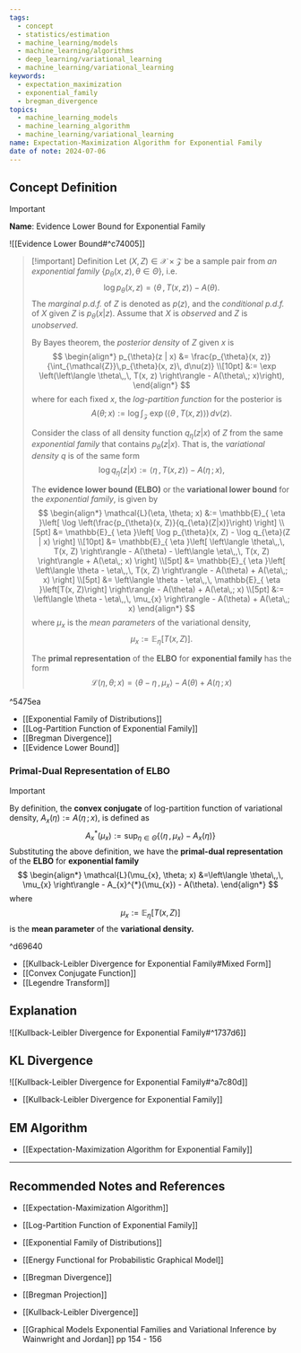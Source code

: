 ```yaml
---
tags:
  - concept
  - statistics/estimation
  - machine_learning/models
  - machine_learning/algorithms
  - deep_learning/variational_learning
  - machine_learning/variational_learning
keywords:
  - expectation_maximization
  - exponential_family
  - bregman_divergence
topics:
  - machine_learning_models
  - machine_learning_algorithm
  - machine_learning/variational_learning
name: Expectation-Maximization Algorithm for Exponential Family
date of note: 2024-07-06
---
```


## Concept Definition

>[!important]
>**Name**: Evidence Lower Bound for Exponential Family

![[Evidence Lower Bound#^c74005]]


>[!important] Definition
>Let $(X, Z) \in \mathcal{X} \times \mathcal{Z}$ be a sample pair from *an exponential family* $\{p_{\theta}(x, z), \theta\in \Theta\}$, i.e.
>$$\log p_{\theta}(x, z)   = \left\langle  \theta\,,\, T(x, z) \right\rangle - A(\theta).$$ The *marginal p.d.f.* of $Z$ is denoted as $p(z)$, and the *conditional p.d.f.* of $X$ given $Z$ is $p_{\theta}(x|z)$. Assume that $X$ is *observed* and $Z$ is *unobserved*.
>
>By Bayes theorem, the *posterior density* of $Z$ given $x$ is 
>$$
>\begin{align*}
> p_{\theta}(z | x) &=  \frac{p_{\theta}(x, z)}{\int_{\mathcal{Z}}\,p_{\theta}(x, z)\, d\nu(z)} \\[10pt]
> &:= \exp \left(\left\langle  \theta\,,\, T(x, z) \right\rangle - A(\theta\,; x)\right),
>\end{align*}
>$$
>where for each fixed $x$, the *log-partition function* for the posterior is $$A(\theta; x) := \log \int_{\mathcal{Z}}\,\exp \left(\left\langle  \theta\,,\, T(x, z) \right\rangle\right)\, d\nu(z).$$
>
>Consider the class of all density function $q_{\eta}(z | x)$ of $Z$ from the same *exponential family* that contains $p_{\theta}(z | x)$. That is, the *variational density* $q$ is of the same form
>$$
>\log q_{\eta}(z|x) := \left\langle  \eta\,,\, T(x, z) \right\rangle - A(\eta\,; x),
>$$
>
>The **evidence lower bound (ELBO)** or the **variational lower bound** for the *exponential family*, is given by
>$$
>\begin{align*}
>\mathcal{L}(\eta, \theta; x) &:= \mathbb{E}_{ \eta }\left[ \log \left(\frac{p_{\theta}(x, Z)}{q_{\eta}(Z|x)}\right) \right] \\[5pt]
>&=  \mathbb{E}_{ \eta }\left[ \log p_{\theta}(x, Z) - \log q_{\eta}(Z | x) \right] \\[10pt]
>&=   \mathbb{E}_{ \eta }\left[ \left\langle  \theta\,,\, T(x, Z) \right\rangle - A(\theta) -  \left\langle  \eta\,,\, T(x, Z) \right\rangle + A(\eta\,; x) \right] \\[5pt]
>&= \mathbb{E}_{ \eta }\left[ \left\langle  \theta - \eta\,,\, T(x, Z) \right\rangle - A(\theta) + A(\eta\,; x) \right] \\[5pt]
>&= \left\langle  \theta - \eta\,,\, \mathbb{E}_{ \eta }\left[T(x, Z)\right]  \right\rangle - A(\theta) + A(\eta\,; x) \\[5pt]
>&:= \left\langle  \theta - \eta\,,\, \mu_{x} \right\rangle - A(\theta) + A(\eta\,; x)
\end{align*}
>$$
>where $\mu_{x}$ is the *mean parameters* of the variational density,  $$\mu_{x} := \mathbb{E}_{ \eta }\left[T(x, Z)\right] .$$
>
>The **primal representation** of the **ELBO** for **exponential family** has the form
>$$
>\mathcal{L}(\eta, \theta; x) = \left\langle  \theta - \eta\,,\, \mu_{x} \right\rangle - A(\theta) + A(\eta\,; x)
>$$

^5475ea


- [[Exponential Family of Distributions]]
- [[Log-Partition Function of Exponential Family]]
- [[Bregman Divergence]]
- [[Evidence Lower Bound]]

### Primal-Dual Representation of ELBO

>[!important]
>By definition, the **convex conjugate** of log-partition function of variational density, $A_{x}(\eta) := A(\eta\,;x)$, is defined as
>$$
> A_{x}^{*}(\mu_{x}) := \sup_{\eta \in \Theta}\left\{ \left\langle  \eta\,,\,\mu_{x} \right\rangle - A_{x}(\eta) \right\} 
>$$
>Substituting the above definition, we have the **primal-dual representation** of the **ELBO** for **exponential family** 
>$$
>\begin{align*}
>\mathcal{L}(\mu_{x}, \theta; x) &=\left\langle  \theta\,,\, \mu_{x} \right\rangle - A_{x}^{*}(\mu_{x})  - A(\theta). 
>\end{align*}
>$$
>where $$\mu_{x} := \mathbb{E}_{ \eta }\left[T(x, Z)\right]$$ is the **mean parameter** of the **variational density.**

^d69640

- [[Kullback-Leibler Divergence for Exponential Family#Mixed Form]]
- [[Convex Conjugate Function]]
- [[Legendre Transform]]


## Explanation

![[Kullback-Leibler Divergence for Exponential Family#^1737d6]]




## KL Divergence

![[Kullback-Leibler Divergence for Exponential Family#^a7c80d]]

- [[Kullback-Leibler Divergence for Exponential Family]]


## EM Algorithm

- [[Expectation-Maximization Algorithm for Exponential Family]]




-----------
##  Recommended Notes and References


- [[Expectation-Maximization Algorithm]]
- [[Log-Partition Function of Exponential Family]]
- [[Exponential Family of Distributions]]
- [[Energy Functional for Probabilistic Graphical Model]]



- [[Bregman Divergence]]
- [[Bregman Projection]]
- [[Kullback-Leibler Divergence]]

- [[Graphical Models Exponential Families and Variational Inference by Wainwright and Jordan]] pp 154 - 156
